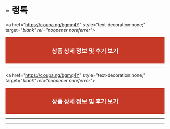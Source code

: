 #  - 랭톡



<a href="https://coupa.ng/bgmq4Y" style="text-decoration:none;" target="_blank" rel="noopener noreferrer"_>
  <div style="text-align: center; color: #fff; background-color: #c63926; padding: 2em;">
    <span style="font-size: 14pt; font-weight:bold;">상품 상세 정보 및 후기&nbsp;보기</span>
  </div>
</a>

<hr>

<a href="https://coupa.ng/bgmq4Y" style="text-decoration:none;" target="_blank" rel="noopener noreferrer"_>
  <div style="text-align: center; color: #fff; background-color: #c63926; padding: 2em;">
    <span style="font-size: 14pt; font-weight:bold;">상품 상세 정보 및 후기&nbsp;보기</span>
  </div>
</a>

***
<script type="text/javascript">
  var postdate = new Date();
  var post_y = document.getElementsByClassName("post-year");
  var post_m = document.getElementsByClassName("post-month");
  var post_mm = document.getElementsByClassName("post-month-digits");
  var i;
  for (i = 0; i < post_y.length; i++) {
    post_y[i].innerHTML = postdate.getFullYear();
  }
  for (i = 0; i < post_m.length; i++) {
    post_m[i].innerHTML = postdate.getMonth() + 1;
  }
  for (i = 0; i < post_mm.length; i++) {
    post_mm[i].innerHTML = ("0" + (postdate.getMonth() + 1)).slice(-2);
  }
</script>

***

